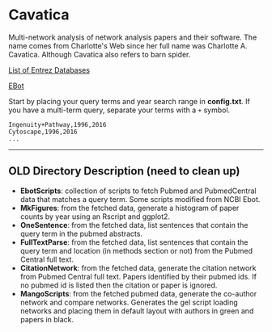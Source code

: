 # Cavatica
Multi-network analysis of network analysis papers and their software. The name comes from Charlotte's Web since her full name was Charlotte A. Cavatica. Although Cavatica also refers to barn spider.

[List of Entrez Databases](https://eutils.ncbi.nlm.nih.gov/entrez/eutils/einfo.fcgi)

[EBot](http://www.ncbi.nlm.nih.gov/Class/PowerTools/eutils/ebot/ebot.cgi)

Start by placing your query terms and year search range in **config.txt**. If you have a multi-term query, separate your terms with a `+` symbol. 

```
Ingenuity+Pathway,1996,2016
Cytoscape,1996,2016
...
```

-----

## OLD Directory Description (need to clean up)

* **EbotScripts**: collection of scripts to fetch Pubmed and PubmedCentral data that matches a query term. Some scripts modified from NCBI Ebot.
* **MkFigures**: from the fetched data, generate a histogram of paper counts by year using an Rscript and ggplot2.
* **OneSentence**: from the fetched data, list sentences that contain the query term in the pubmed abstracts.
* **FullTextParse**: from the fetched data, list sentences that contain the query term and location (in methods section or not) from the Pubmed Central full text.
* **CitationNetwork**: from the fetched data, generate the citation network from Pubmed Central full text. Papers identified by their pubmed ids. If no pubmed id is listed then the citation or paper is ignored.
* **MangoScripts**: from the fetched pubmed data, generate the co-author network and compare networks. Generates the gel script loading networks and placing them in default layout with authors in green and papers in black. 

